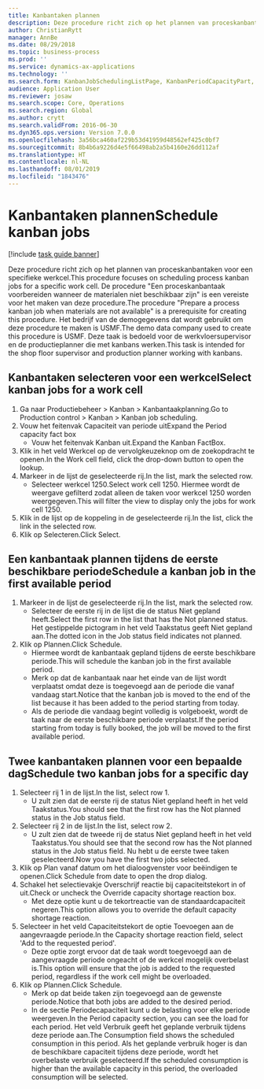 ```yaml
---
title: Kanbantaken plannen
description: Deze procedure richt zich op het plannen van proceskanbantaken voor een specifieke werkcel.
author: ChristianRytt
manager: AnnBe
ms.date: 08/29/2018
ms.topic: business-process
ms.prod: ''
ms.service: dynamics-ax-applications
ms.technology: ''
ms.search.form: KanbanJobSchedulingListPage, KanbanPeriodCapacityPart, SysLookupMultiSelectGrid, KanbanBoardScheduleJobForward
audience: Application User
ms.reviewer: josaw
ms.search.scope: Core, Operations
ms.search.region: Global
ms.author: crytt
ms.search.validFrom: 2016-06-30
ms.dyn365.ops.version: Version 7.0.0
ms.openlocfilehash: 3a56bca460af229b53d41959d48562ef425c0bf7
ms.sourcegitcommit: 8b4b6a9226d4e5f66498ab2a5b4160e26dd112af
ms.translationtype: HT
ms.contentlocale: nl-NL
ms.lasthandoff: 08/01/2019
ms.locfileid: "1843476"
---
```

# <a name="schedule-kanban-jobs"></a><span data-ttu-id="25546-103">Kanbantaken plannen</span><span class="sxs-lookup"><span data-stu-id="25546-103">Schedule kanban jobs</span></span>

[!include [task guide banner](../../includes/task-guide-banner.md)]

<span data-ttu-id="25546-104">Deze procedure richt zich op het plannen van proceskanbantaken voor een specifieke werkcel.</span><span class="sxs-lookup"><span data-stu-id="25546-104">This procedure focuses on scheduling process kanban jobs for a specific work cell.</span></span> <span data-ttu-id="25546-105">De procedure "Een proceskanbantaak voorbereiden wanneer de materialen niet beschikbaar zijn" is een vereiste voor het maken van deze procedure.</span><span class="sxs-lookup"><span data-stu-id="25546-105">The procedure "Prepare a process kanban job when materials are not available" is a prerequisite for creating this procedure.</span></span> <span data-ttu-id="25546-106">Het bedrijf van de demogegevens dat wordt gebruikt om deze procedure te maken is USMF.</span><span class="sxs-lookup"><span data-stu-id="25546-106">The demo data company used to create this procedure is USMF.</span></span> <span data-ttu-id="25546-107">Deze taak is bedoeld voor de werkvloersupervisor en de productieplanner die met kanbans werken.</span><span class="sxs-lookup"><span data-stu-id="25546-107">This task is intended for the shop floor supervisor and production planner working with kanbans.</span></span>


## <a name="select-kanban-jobs-for-a-work-cell"></a><span data-ttu-id="25546-108">Kanbantaken selecteren voor een werkcel</span><span class="sxs-lookup"><span data-stu-id="25546-108">Select kanban jobs for a work cell</span></span>
1. <span data-ttu-id="25546-109">Ga naar Productiebeheer > Kanban > Kanbantaakplanning.</span><span class="sxs-lookup"><span data-stu-id="25546-109">Go to Production control > Kanban > Kanban job scheduling.</span></span>
2. <span data-ttu-id="25546-110">Vouw het feitenvak Capaciteit van periode uit</span><span class="sxs-lookup"><span data-stu-id="25546-110">Expand the Period capacity fact box</span></span>
    * <span data-ttu-id="25546-111">Vouw het feitenvak Kanban uit.</span><span class="sxs-lookup"><span data-stu-id="25546-111">Expand the Kanban FactBox.</span></span>  
3. <span data-ttu-id="25546-112">Klik in het veld Werkcel op de vervolgkeuzeknop om de zoekopdracht te openen.</span><span class="sxs-lookup"><span data-stu-id="25546-112">In the Work cell field, click the drop-down button to open the lookup.</span></span>
4. <span data-ttu-id="25546-113">Markeer in de lijst de geselecteerde rij.</span><span class="sxs-lookup"><span data-stu-id="25546-113">In the list, mark the selected row.</span></span>
    * <span data-ttu-id="25546-114">Selecteer werkcel 1250.</span><span class="sxs-lookup"><span data-stu-id="25546-114">Select work cell 1250.</span></span> <span data-ttu-id="25546-115">Hiermee wordt de weergave gefilterd zodat alleen de taken voor werkcel 1250 worden weergegeven.</span><span class="sxs-lookup"><span data-stu-id="25546-115">This will filter the view to display only the jobs for work cell 1250.</span></span>  
5. <span data-ttu-id="25546-116">Klik in de lijst op de koppeling in de geselecteerde rij.</span><span class="sxs-lookup"><span data-stu-id="25546-116">In the list, click the link in the selected row.</span></span>
6. <span data-ttu-id="25546-117">Klik op Selecteren.</span><span class="sxs-lookup"><span data-stu-id="25546-117">Click Select.</span></span>

## <a name="schedule-a-kanban-job-in-the-first-available-period"></a><span data-ttu-id="25546-118">Een kanbantaak plannen tijdens de eerste beschikbare periode</span><span class="sxs-lookup"><span data-stu-id="25546-118">Schedule a kanban job in the first available period</span></span>
1. <span data-ttu-id="25546-119">Markeer in de lijst de geselecteerde rij.</span><span class="sxs-lookup"><span data-stu-id="25546-119">In the list, mark the selected row.</span></span>
    * <span data-ttu-id="25546-120">Selecteer de eerste rij in de lijst die de status Niet gepland heeft.</span><span class="sxs-lookup"><span data-stu-id="25546-120">Select the first row in the list that has the Not planned status.</span></span> <span data-ttu-id="25546-121">Het gestippelde pictogram in het veld Taakstatus geeft Niet gepland aan.</span><span class="sxs-lookup"><span data-stu-id="25546-121">The dotted icon in the Job status field indicates not planned.</span></span>  
2. <span data-ttu-id="25546-122">Klik op Plannen.</span><span class="sxs-lookup"><span data-stu-id="25546-122">Click Schedule.</span></span>
    * <span data-ttu-id="25546-123">Hiermee wordt de kanbantaak gepland tijdens de eerste beschikbare periode.</span><span class="sxs-lookup"><span data-stu-id="25546-123">This will schedule the kanban job in the first available period.</span></span>  
    * <span data-ttu-id="25546-124">Merk op dat de kanbantaak naar het einde van de lijst wordt verplaatst omdat deze is toegevoegd aan de periode die vanaf vandaag start.</span><span class="sxs-lookup"><span data-stu-id="25546-124">Notice that the kanban job is moved to the end of the list because it has been added to the period starting from today.</span></span>  
    * <span data-ttu-id="25546-125">Als de periode die vandaag begint volledig is volgeboekt, wordt de taak naar de eerste beschikbare periode verplaatst.</span><span class="sxs-lookup"><span data-stu-id="25546-125">If the period starting from today is fully booked, the job will be moved to the first available period.</span></span>  

## <a name="schedule-two-kanban-jobs-for-a-specific-day"></a><span data-ttu-id="25546-126">Twee kanbantaken plannen voor een bepaalde dag</span><span class="sxs-lookup"><span data-stu-id="25546-126">Schedule two kanban jobs for a specific day</span></span>
1. <span data-ttu-id="25546-127">Selecteer rij 1 in de lijst.</span><span class="sxs-lookup"><span data-stu-id="25546-127">In the list, select row 1.</span></span>
    * <span data-ttu-id="25546-128">U zult zien dat de eerste rij de status Niet gepland heeft in het veld Taakstatus.</span><span class="sxs-lookup"><span data-stu-id="25546-128">You should see that the first row has the Not planned status in the Job status field.</span></span>  
2. <span data-ttu-id="25546-129">Selecteer rij 2 in de lijst.</span><span class="sxs-lookup"><span data-stu-id="25546-129">In the list, select row 2.</span></span>
    * <span data-ttu-id="25546-130">U zult zien dat de tweede rij de status Niet gepland heeft in het veld Taakstatus.</span><span class="sxs-lookup"><span data-stu-id="25546-130">You should see that the second row has the Not planned status in the Job status field.</span></span> <span data-ttu-id="25546-131">Nu hebt u de eerste twee taken geselecteerd.</span><span class="sxs-lookup"><span data-stu-id="25546-131">Now you have the first two jobs selected.</span></span>  
3. <span data-ttu-id="25546-132">Klik op Plan vanaf datum om het dialoogvenster voor beëindigen te openen.</span><span class="sxs-lookup"><span data-stu-id="25546-132">Click Schedule from date to open the drop dialog.</span></span>
4. <span data-ttu-id="25546-133">Schakel het selectievakje Overschrijf reactie bij capaciteitstekort in of uit.</span><span class="sxs-lookup"><span data-stu-id="25546-133">Check or uncheck the Override capacity shortage reaction box.</span></span>
    * <span data-ttu-id="25546-134">Met deze optie kunt u de tekortreactie van de standaardcapaciteit negeren.</span><span class="sxs-lookup"><span data-stu-id="25546-134">This option allows you to override the default capacity shortage reaction.</span></span>  
5. <span data-ttu-id="25546-135">Selecteer in het veld Capaciteitstekort de optie Toevoegen aan de aangevraagde periode.</span><span class="sxs-lookup"><span data-stu-id="25546-135">In the Capacity shortage reaction field, select 'Add to the requested period'.</span></span>
    * <span data-ttu-id="25546-136">Deze optie zorgt ervoor dat de taak wordt toegevoegd aan de aangevraagde periode ongeacht of de werkcel mogelijk overbelast is.</span><span class="sxs-lookup"><span data-stu-id="25546-136">This option will ensure that the job is added to the requested period, regardless if the work cell might be overloaded.</span></span>  
6. <span data-ttu-id="25546-137">Klik op Plannen.</span><span class="sxs-lookup"><span data-stu-id="25546-137">Click Schedule.</span></span>
    * <span data-ttu-id="25546-138">Merk op dat beide taken zijn toegevoegd aan de gewenste periode.</span><span class="sxs-lookup"><span data-stu-id="25546-138">Notice that both jobs are added to the desired period.</span></span>  
    * <span data-ttu-id="25546-139">In de sectie Periodecapaciteit kunt u de belasting voor elke periode weergeven.</span><span class="sxs-lookup"><span data-stu-id="25546-139">In the Period capacity section, you can see the load for each period.</span></span> <span data-ttu-id="25546-140">Het veld Verbruik geeft het geplande verbruik tijdens deze periode aan.</span><span class="sxs-lookup"><span data-stu-id="25546-140">The Consumption field shows the scheduled consumption in this period.</span></span> <span data-ttu-id="25546-141">Als het geplande verbruik hoger is dan de beschikbare capaciteit tijdens deze periode, wordt het overbelaste verbruik geselecteerd.</span><span class="sxs-lookup"><span data-stu-id="25546-141">If the scheduled consumption is higher than the available capacity in this period, the overloaded consumption will be selected.</span></span>  

